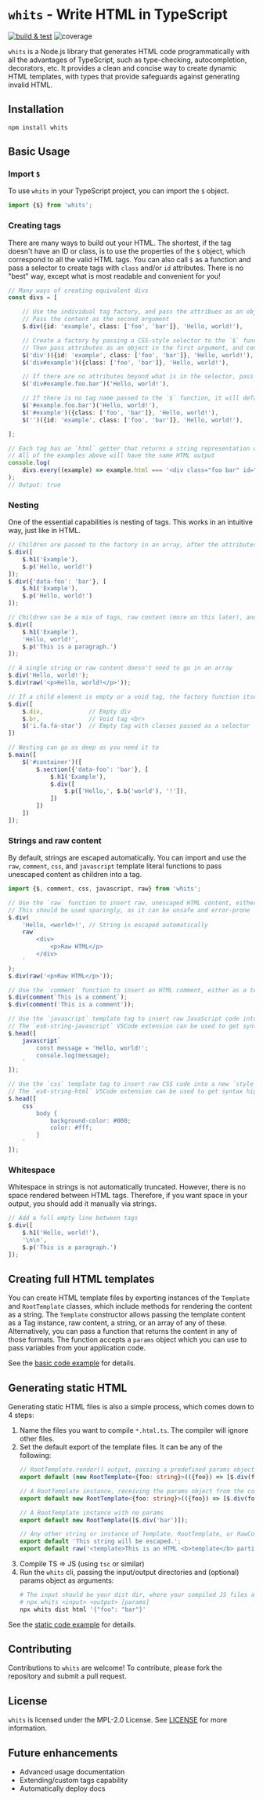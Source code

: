 # `whits` - Write HTML in TypeScript

[![build & test](https://img.shields.io/github/actions/workflow/status/elevensolutions/whits/build.yml?style=flat&label=build%20%26%20test&logo=github)](https://github.com/elevensolutions/whits/actions/workflows/build.yml)
![coverage](https://img.shields.io/endpoint?url=https%3A%2F%2Fgist.githubusercontent.com%2Felevenadmin%2Fa1557037f77868d0594ea5e610d9c3b7%2Fraw%2Fbadge.json)


`whits` is a Node.js library that generates HTML code programmatically with all the advantages of TypeScript, such as 
type-checking, autocompletion, decorators, etc. It provides a clean and concise way to create dynamic HTML templates, 
with types that provide safeguards against generating invalid HTML.

## Installation
```
npm install whits
```

## Basic Usage

### Import `$`
To use `whits` in your TypeScript project, you can import the `$` object.
```typescript
import {$} from 'whits';
```

### Creating tags
There are many ways to build out your HTML. The shortest, if the tag doesn't have an ID or class, is to use the 
properties of the `$` object, which correspond to all the valid HTML tags. You can also call `$` as a function and 
pass a selector to create tags with `class` and/or `id` attributes. There is no "best" way, except what is most 
readable and convenient for you!
```typescript
// Many ways of creating equivalent divs
const divs = [

	// Use the individual tag factory, and pass the attribues as an object in the first argument
	// Pass the content as the second argument
	$.div({id: 'example', class: ['foo', 'bar']}, 'Hello, world!'),

	// Create a factory by passing a CSS-style selector to the `$` function
	// Then pass attributes as an object in the first argument, and content as the second argument
	$('div')({id: 'example', class: ['foo', 'bar']}, 'Hello, world!'),
	$('div#example')({class: ['foo', 'bar']}, 'Hello, world!'),

	// If there are no attributes beyond what is in the selector, pass the content as the first argument
	$('div#example.foo.bar')('Hello, world!'),

	// If there is no tag name passed to the `$` function, it will default to `div`
	$('#example.foo.bar')('Hello, world!'),
	$('#example')({class: ['foo', 'bar']}, 'Hello, world!'),
	$('')({id: 'example', class: ['foo', 'bar']}, 'Hello, world!'),

];

// Each tag has an `html` getter that returns a string representation of the tag
// All of the examples above will have the same HTML output
console.log(
	divs.every((example) => example.html === '<div class="foo bar" id="example">Hello, world!</div>')
);
// Output: true
```

### Nesting
One of the essential capabilities is nesting of tags. This works in an intuitive way, just like in HTML.
```typescript
// Children are passed to the factory in an array, after the attributes object if there is one
$.div([
	$.h1('Example'),
	$.p('Hello, world!')
]);
$.div({'data-foo': 'bar'}, [
	$.h1('Example'),
	$.p('Hello, world!')
]);

// Children can be a mix of tags, raw content (more on this later), and strings
$.div([
	$.h1('Example'),
	'Hello, world!',
	$.p('This is a paragraph.')
]);

// A single string or raw content doesn't need to go in an array
$.div('Hello, world!');
$.div(raw('<p>Hello, world!</p>'));

// If a child element is empty or a void tag, the factory function itself can be passed without being called
$.div([
	$.div,             // Empty div
	$.br,              // Void tag <br>
	$('i.fa.fa-star')  // Empty tag with classes passed as a selector
])

// Nesting can go as deep as you need it to
$.main([
	$('#container')([
		$.section({'data-foo': 'bar'}, [
			$.h1('Example'),
			$.div([
				$.p(['Hello,', $.b('world'), '!']),
			])
		])
	])
]);
```

### Strings and raw content
By default, strings are escaped automatically. You can import and use the `raw`, `comment`, `css`, and `javascript` 
template literal functions to pass unescaped content as children into a tag.
```typescript
import {$, comment, css, javascript, raw} from 'whits';

// Use the `raw` function to insert raw, unescaped HTML content, either as a template tag or a function call
// This should be used sparingly, as it can be unsafe and error-prone
$.div(
	'Hello, <world>!', // String is escaped automatically
	raw`
		<div>
			<p>Raw HTML</p>
		</div>
	`
);
$.div(raw('<p>Raw HTML</p>'));

// Use the `comment` function to insert an HTML comment, either as a template tag or a function call
$.div(comment`This is a comment`);
$.div(comment('This is a comment'));

// Use the `javascript` template tag to insert raw JavaScript code into a new `script` tag
// The `es6-string-javascript` VSCode extension can be used to get syntax highlighting for the JavaScript code
$.head([
	javascript`
		const message = 'Hello, world!';
		console.log(message);
	`
]);

// Use the `css` template tag to insert raw CSS code into a new `style` tag
// The `es6-string-html` VSCode extension can be used to get syntax highlighting for the CSS code
$.head([
	css`
		body {
			background-color: #000;
			color: #fff;
		}
	`
]);
```

### Whitespace
Whitespace in strings is not automatically truncated. However, there is no space rendered between HTML tags.
Therefore, if you want space in your output, you should add it manually via strings.
```typescript
// Add a full empty line between tags
$.div([
	$.h1('Hello, world!'),
	'\n\n',
	$.p('This is a paragraph.')
]);
```

## Creating full HTML templates
You can create HTML template files by exporting instances of the `Template` and `RootTemplate` classes, which include 
methods for rendering the content as a string. The `Template` constructor allows passing the template content as a 
Tag instance, raw content, a string, or an array of any of these. Alternatively, you can pass a function that returns 
the content in any of those formats. The function accepts a `params` object which you can use to pass variables from 
your application code.

See the [basic code example](examples/src/basic/) for details.

## Generating static HTML
Generating static HTML files is also a simple process, which comes down to 4 steps:
1. Name the files you want to compile `*.html.ts`. The compiler will ignore other files.
2. Set the default export of the template files. It can be any of the following:
   ```typescript
   // RootTemplate.render() output, passing a predefined params object
   export default (new RootTemplate<{foo: string}>(({foo}) => [$.div(foo)])).render({foo: 'bar'});

   // A RootTemplate instance, receiving the params object from the command line
   export default new RootTemplate<{foo: string}>(({foo}) => [$.div(foo)]);

   // A RootTemplate instance with no params
   export default new RootTemplate([$.div('bar')]);

   // Any other string or instance of Template, RootTemplate, or RawContent is acceptable.
   export default 'This string will be escaped.';
   export default raw('<template>This is an HTML <b>template</b> partial.</template>');
   ```
3. Compile TS => JS (using `tsc` or similar)
4. Run the `whits` cli, passing the input/output directories and (optional) params object as arguments:
   ```bash
   # The input should be your dist dir, where your compiled JS files are
   # npx whits <input> <output> [params]
   npx whits dist html '{"foo": "bar"}'
   ```
See the [static code example](examples/src/static/) for details.

## Contributing
Contributions to `whits` are welcome! To contribute, please fork the repository and submit a pull request.

## License
`whits` is licensed under the MPL-2.0 License. See [LICENSE](LICENSE) for more information.

## Future enhancements
- Advanced usage documentation
- Extending/custom tags capability
- Automatically deploy docs
